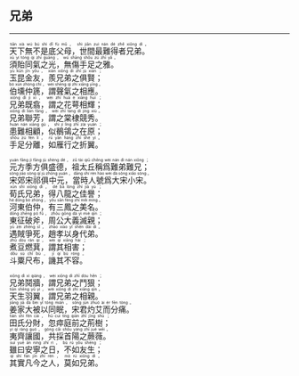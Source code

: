 ## 兄弟
---
<div>

<p>
<ruby><rb> 天下無不是底父母，世間最難得者兄弟。 </rb> <rt>tiān  xià  wú  bú  shì  dǐ  fù  mǔ ， shì  jiān  zuì  nán  dé  zhě  xiōng  dì 。</rt></ruby><BR>
<ruby><rb> 須貽同氣之光，無傷手足之雅。 </rb> <rt>xū  yí  tóng  qì  zhī  guāng ， wú  shāng  shǒu  zú  zhī  yǎ 。</rt></ruby><BR>
<ruby><rb> 玉昆金友，羨兄弟之俱賢； </rb> <rt>yù  kūn  jīn  yǒu ， xiàn  xiōng  dì  zhī  jù  xián ；</rt></ruby><BR>
<ruby><rb> 伯壎仲篪，謂聲氣之相應。 </rb> <rt>bó  xūn  zhòng  chí ， wèi  shēng  qì  zhī  xiāng  yīng 。</rt></ruby><BR>
<ruby><rb> 兄弟既翕，謂之花萼相輝； </rb> <rt>xiōng  dì  jì  xī ， wèi  zhī  huā  è  xiāng  huī ；</rt></ruby><BR>
<ruby><rb> 兄弟聯芳，謂之棠棣競秀。 </rb> <rt>xiōng  dì  lián  fāng ， wèi  zhī  táng  dì  jìng  xiù 。</rt></ruby><BR>
<ruby><rb> 患難相顧，似鶺鴒之在原； </rb> <rt>huàn  nán  xiāng  gù ， shì  jí  líng  zhī  zài  yuán ；</rt></ruby><BR>
<ruby><rb> 手足分離，如雁行之折翼。 </rb> <rt>shǒu  zú  fēn  lí ， rú  yàn  háng  zhī  shé  yì 。</rt></ruby><BR></P>

<p>
<ruby><rb> 元方季方俱盛德，祖太丘稱爲難弟難兄； </rb> <rt>yuán  fāng  jì  fāng  jù  shèng  dé ， zǔ  tài  qiū  chēng  wèi  nán  dì  nán  xiōng ；</rt></ruby><BR>
<ruby><rb> 宋郊宋祁俱中元，當時人號爲大宋小宋。 </rb> <rt>sòng  jiāo  sòng  qí  jù  zhōng  yuán ， dāng  shí  rén  hào  wèi  dà  sòng  xiǎo  sòng 。</rt></ruby><BR>
<ruby><rb> 荀氏兄弟，得八龍之佳譽； </rb> <rt>xún  shì  xiōng  dì ， dé  bā  lóng  zhī  jiā  yù ；</rt></ruby><BR>
<ruby><rb> 河東伯仲，有三鳳之美名。 </rb> <rt>hé  dōng  bó  zhòng ， yǒu  sān  fèng  zhī  měi  míng 。</rt></ruby><BR>
<ruby><rb> 東征破斧，周公大義滅親； </rb> <rt>dōng  zhēng  pò  fǔ ， zhōu  gōng  dà  yì  miè  qīn ；</rt></ruby><BR>
<ruby><rb> 遇賊爭死，趙孝以身代弟。 </rb> <rt>yù  zéi  zhēng  sǐ ， zhào  xiào  yǐ  shēn  dài  dì 。</rt></ruby><BR>
<ruby><rb> 煮豆燃萁，謂其相害； </rb> <rt>zhǔ  dòu  rán  qí ， wèi  qí  xiāng  hài ；</rt></ruby><BR>
<ruby><rb> 斗粟尺布，譏其不容。 </rb> <rt>dǒu  sù  chǐ  bù ， jī  qí  bù  róng 。</rt></ruby><BR></P>

<p>
<ruby><rb> 兄弟鬩牆，謂兄弟之鬥狠； </rb> <rt>xiōng  dì  xì  qiáng ， wèi  xiōng  dì  zhī  dòu  hěn ；</rt></ruby><BR>
<ruby><rb> 天生羽翼，謂兄弟之相親。 </rb> <rt>tiān  shēng  yǔ  yì ， wèi  xiōng  dì  zhī  xiāng  qīn 。</rt></ruby><BR>
<ruby><rb> 姜家大被以同眠，宋君灼艾而分痛。 </rb> <rt>jiāng  jiā  dà  bèi  yǐ  tóng  mián ， sòng  jūn  zhuó  ài  ér  fēn  tòng 。</rt></ruby><BR>
<ruby><rb> 田氏分財，忽瘁庭前之荊樹； </rb> <rt>tián  shì  fēn  cái ， hū  cuì  tíng  qián  zhī  jīng  shù ；</rt></ruby><BR>
<ruby><rb> 夷齊讓國，共採首陽之蕨薇。 </rb> <rt>yí  qí  ràng  guó ， gòng  cǎi  shǒu  yáng  zhī  jué  wēi 。</rt></ruby><BR>
<ruby><rb> 雖曰安寧之日，不如友生； </rb> <rt>suī  yuē  ān  níng  zhī  rì ， bù  rú  yǒu  shēng ；</rt></ruby><BR>
<ruby><rb> 其實凡今之人，莫如兄弟。 </rb> <rt>qí  shí  fán  jīn  zhī  rén ， mò  rú  xiōng  dì 。</rt></ruby><BR></P>

</div>
